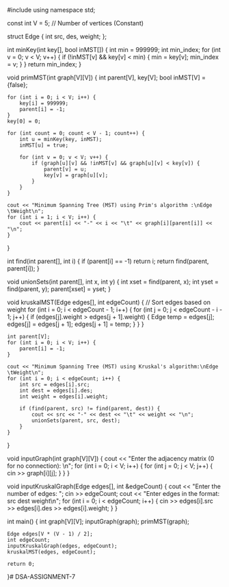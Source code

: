 #include <iostream>
using namespace std;

const int V = 5; // Number of vertices (Constant)

struct Edge {
    int src, des, weight;
};

int minKey(int key[], bool inMST[]) {
    int min = 999999;
    int min_index;
    for (int v = 0; v < V; v++) {
        if (!inMST[v] && key[v] < min) {
            min = key[v];
            min_index = v;
        }
    }
    return min_index;
}

void primMST(int graph[V][V]) {
    int parent[V], key[V];
    bool inMST[V] = {false};

    for (int i = 0; i < V; i++) {
        key[i] = 999999;
        parent[i] = -1;
    }
    key[0] = 0;

    for (int count = 0; count < V - 1; count++) {
        int u = minKey(key, inMST);
        inMST[u] = true;

        for (int v = 0; v < V; v++) {
            if (graph[u][v] && !inMST[v] && graph[u][v] < key[v]) {
                parent[v] = u;
                key[v] = graph[u][v];
            }
        }
    }

    cout << "Minimum Spanning Tree (MST) using Prim's algorithm :\nEdge \tWeight\n";
    for (int i = 1; i < V; i++) {
        cout << parent[i] << "-" << i << "\t" << graph[i][parent[i]] << "\n";
    }
}

int find(int parent[], int i) {
    if (parent[i] == -1)
        return i;
    return find(parent, parent[i]);
}

void unionSets(int parent[], int x, int y) {
    int xset = find(parent, x);
    int yset = find(parent, y);
    parent[xset] = yset;
}

void kruskalMST(Edge edges[], int edgeCount) {
    // Sort edges based on weight
    for (int i = 0; i < edgeCount - 1; i++) {
        for (int j = 0; j < edgeCount - i - 1; j++) {
            if (edges[j].weight > edges[j + 1].weight) {
                Edge temp = edges[j];
                edges[j] = edges[j + 1];
                edges[j + 1] = temp;
            }
        }
    }

    int parent[V];
    for (int i = 0; i < V; i++) {
        parent[i] = -1;
    }

    cout << "Minimum Spanning Tree (MST) using Kruskal's algorithm:\nEdge \tWeight\n";
    for (int i = 0; i < edgeCount; i++) {
        int src = edges[i].src;
        int dest = edges[i].des;
        int weight = edges[i].weight;

        if (find(parent, src) != find(parent, dest)) {
            cout << src << "-" << dest << "\t" << weight << "\n";
            unionSets(parent, src, dest);
        }
    }
}

void inputGraph(int graph[V][V]) {
    cout << "Enter the adjacency matrix (0 for no connection): \n";
    for (int i = 0; i < V; i++) {
        for (int j = 0; j < V; j++) {
            cin >> graph[i][j];
        }
    }
}

void inputKruskalGraph(Edge edges[], int &edgeCount) {
    cout << "Enter the number of edges: ";
    cin >> edgeCount;
    cout << "Enter edges in the format: src dest weight\n";
    for (int i = 0; i < edgeCount; i++) {
        cin >> edges[i].src >> edges[i].des >> edges[i].weight;
    }
}

int main() {
    int graph[V][V];
    inputGraph(graph);
    primMST(graph);

    Edge edges[V * (V - 1) / 2];
    int edgeCount;
    inputKruskalGraph(edges, edgeCount);
    kruskalMST(edges, edgeCount);

    return 0;
}# DSA-ASSIGNMENT-7
